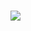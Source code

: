 
<div style="display: inline_block"><br/>

  <img src="https://skillicons.dev/icons?i=github,linux,arch,c,java,arduino" /><br>
  
</div>







